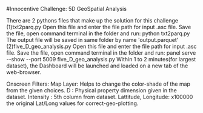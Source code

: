 #Innocentive Challenge: 5D GeoSpatial Analysis

There are 2 pythons files that make up the solution for this challenge
(1)txt2parq.py
Open this file and enter the file path for input .asc file.
Save the file, open command terminal in the folder and run: python txt2parq.py
The output file will be saved in same folder by name 'output.parquet'
(2)five_D_geo_analysis.py
Open this file and enter the file path for input .asc file.
Save the file, open command terminal in the folder and run: 
panel serve --show --port 5009 five_D_geo_analysis.py
Within 1 to 2 minutes(for largest dataset), the Dashboard will be launched and loaded
on a new tab of the web-browser.

Onscreen Filters:
Map Layer: Helps to change the color-shade of the map from the given choices.
D : Physical property dimension given in the dataset.
Intensity : 5th column from dataset.
Lattitude, Longitude: x100000 the original Lat/Long values for correct-geo-plotting.
